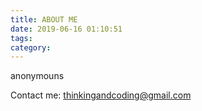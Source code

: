 ```yaml
---
title: ABOUT ME
date: 2019-06-16 01:10:51
tags: 
category: 
---
```

anonymouns

Contact me:  thinkingandcoding@gmail.com

